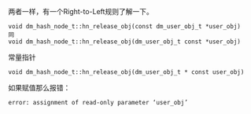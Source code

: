 两者一样，有一个Right-to-Left规则了解一下。
```
void dm_hash_node_t::hn_release_obj(const dm_user_obj_t *user_obj)
同
void dm_hash_node_t::hn_release_obj(dm_user_obj_t const *user_obj)
```
常量指针
```
void dm_hash_node_t::hn_release_obj(dm_user_obj_t * const user_obj)
```
如果赋值那么报错：
```
error: assignment of read-only parameter ‘user_obj’
```

